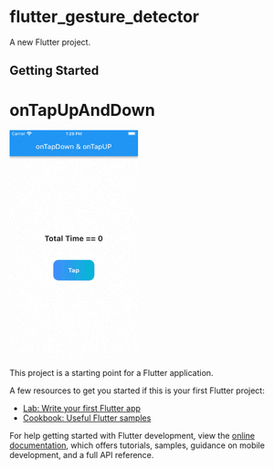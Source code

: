 # flutter_gesture_detector

A new Flutter project.

## Getting Started



#  onTapUpAndDown


<img src="https://github.com/Mirzaazmath/flutter_gesture_detector_overview/blob/onTapUpAndDown/assets/result.gif" height="400">

This project is a starting point for a Flutter application.

A few resources to get you started if this is your first Flutter project:

- [Lab: Write your first Flutter app](https://docs.flutter.dev/get-started/codelab)
- [Cookbook: Useful Flutter samples](https://docs.flutter.dev/cookbook)

For help getting started with Flutter development, view the
[online documentation](https://docs.flutter.dev/), which offers tutorials,
samples, guidance on mobile development, and a full API reference.
